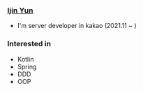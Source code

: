 ### [Ijin Yun](https://velog.io/@483759)
- I'm server developer in kakao (2021.11 ~ )

### Interested in

- Kotlin
- Spring
- DDD
- OOP
